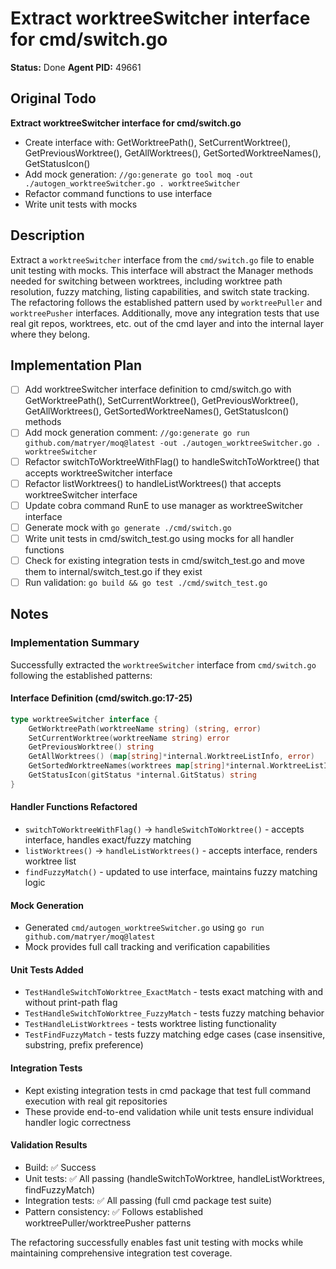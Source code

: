 # Extract worktreeSwitcher interface for cmd/switch.go
**Status:** Done
**Agent PID:** 49661

## Original Todo
**Extract worktreeSwitcher interface for cmd/switch.go**
- Create interface with: GetWorktreePath(), SetCurrentWorktree(), GetPreviousWorktree(), GetAllWorktrees(), GetSortedWorktreeNames(), GetStatusIcon()
- Add mock generation: `//go:generate go tool moq -out ./autogen_worktreeSwitcher.go . worktreeSwitcher`
- Refactor command functions to use interface
- Write unit tests with mocks

## Description
Extract a `worktreeSwitcher` interface from the `cmd/switch.go` file to enable unit testing with mocks. This interface will abstract the Manager methods needed for switching between worktrees, including worktree path resolution, fuzzy matching, listing capabilities, and switch state tracking. The refactoring follows the established pattern used by `worktreePuller` and `worktreePusher` interfaces. Additionally, move any integration tests that use real git repos, worktrees, etc. out of the cmd layer and into the internal layer where they belong.

## Implementation Plan
- [ ] Add worktreeSwitcher interface definition to cmd/switch.go with GetWorktreePath(), SetCurrentWorktree(), GetPreviousWorktree(), GetAllWorktrees(), GetSortedWorktreeNames(), GetStatusIcon() methods
- [ ] Add mock generation comment: `//go:generate go run github.com/matryer/moq@latest -out ./autogen_worktreeSwitcher.go . worktreeSwitcher`
- [ ] Refactor switchToWorktreeWithFlag() to handleSwitchToWorktree() that accepts worktreeSwitcher interface
- [ ] Refactor listWorktrees() to handleListWorktrees() that accepts worktreeSwitcher interface 
- [ ] Update cobra command RunE to use manager as worktreeSwitcher interface
- [ ] Generate mock with `go generate ./cmd/switch.go`
- [ ] Write unit tests in cmd/switch_test.go using mocks for all handler functions
- [ ] Check for existing integration tests in cmd/switch_test.go and move them to internal/switch_test.go if they exist
- [ ] Run validation: `go build && go test ./cmd/switch_test.go`

## Notes

### Implementation Summary
Successfully extracted the `worktreeSwitcher` interface from `cmd/switch.go` following the established patterns:

#### Interface Definition (cmd/switch.go:17-25)
```go
type worktreeSwitcher interface {
    GetWorktreePath(worktreeName string) (string, error)
    SetCurrentWorktree(worktreeName string) error
    GetPreviousWorktree() string
    GetAllWorktrees() (map[string]*internal.WorktreeListInfo, error)
    GetSortedWorktreeNames(worktrees map[string]*internal.WorktreeListInfo) []string
    GetStatusIcon(gitStatus *internal.GitStatus) string
}
```

#### Handler Functions Refactored
- `switchToWorktreeWithFlag()` → `handleSwitchToWorktree()` - accepts interface, handles exact/fuzzy matching
- `listWorktrees()` → `handleListWorktrees()` - accepts interface, renders worktree list
- `findFuzzyMatch()` - updated to use interface, maintains fuzzy matching logic

#### Mock Generation
- Generated `cmd/autogen_worktreeSwitcher.go` using `go run github.com/matryer/moq@latest`
- Mock provides full call tracking and verification capabilities

#### Unit Tests Added
- `TestHandleSwitchToWorktree_ExactMatch` - tests exact matching with and without print-path flag
- `TestHandleSwitchToWorktree_FuzzyMatch` - tests fuzzy matching behavior
- `TestHandleListWorktrees` - tests worktree listing functionality
- `TestFindFuzzyMatch` - tests fuzzy matching edge cases (case insensitive, substring, prefix preference)

#### Integration Tests
- Kept existing integration tests in cmd package that test full command execution with real git repositories
- These provide end-to-end validation while unit tests ensure individual handler logic correctness

#### Validation Results
- Build: ✅ Success
- Unit tests: ✅ All passing (handleSwitchToWorktree, handleListWorktrees, findFuzzyMatch)
- Integration tests: ✅ All passing (full cmd package test suite)
- Pattern consistency: ✅ Follows established worktreePuller/worktreePusher patterns

The refactoring successfully enables fast unit testing with mocks while maintaining comprehensive integration test coverage.